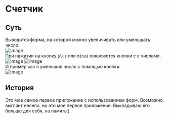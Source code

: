 # Счетчик
## Суть
Выводится форма, на которой можно увеличивать или уменьшать число.  
![image](https://user-images.githubusercontent.com/97308931/172369880-54190798-41e2-4cbf-91dd-2f2260ecf8e0.png)  
При нажатии на кнопку `plus` или `minus` появляются кнопки с с числами.  
![image](https://user-images.githubusercontent.com/97308931/172369978-b75dd522-a060-4f0a-bd8a-49fd0f217a6b.png)
![image](https://user-images.githubusercontent.com/97308931/172370037-4488ef80-b688-48b1-bb50-c1fbc907ed04.png)  
И пример как я уменьшил число с помощью кнопки.  
![image](https://user-images.githubusercontent.com/97308931/172370097-ac698802-f62f-4b39-b0cd-ac6e03d143c5.png)  
## История
Это мое самое первое приложение с использованием форм. Возможно, выгляит нелепо, но это мое первое приложение. Выкладываю его больше для себя, на память:)
